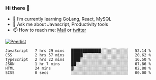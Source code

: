 ### Hi there 👋

- 🌱 I’m currently learning GoLang, React, MySQL
- 💬 Ask me about Javascript, Productivity tools 
- 📫 How to reach me: [Mail](mailto:kvaishak47@gmail.com) or [twitter](https://twitter.com/kvaish4k)

[![Peerlist](https://peerlist-readme-badge.herokuapp.com/api/kvaishak)](https://peerlist.io/kvaishak)

<!--START_SECTION:waka-->

```text
JavaScript   7 hrs 29 mins   █████████████░░░░░░░░░░░░   52.14 %
CSS          2 hrs 57 mins   █████░░░░░░░░░░░░░░░░░░░░   20.62 %
TypeScript   2 hrs 22 mins   ████░░░░░░░░░░░░░░░░░░░░░   16.50 %
JSON         1 hr 7 mins     ██░░░░░░░░░░░░░░░░░░░░░░░   07.86 %
HTML         24 mins         ▓░░░░░░░░░░░░░░░░░░░░░░░░   02.88 %
SCSS         0 secs          ░░░░░░░░░░░░░░░░░░░░░░░░░   00.00 %
```

<!--END_SECTION:waka-->
